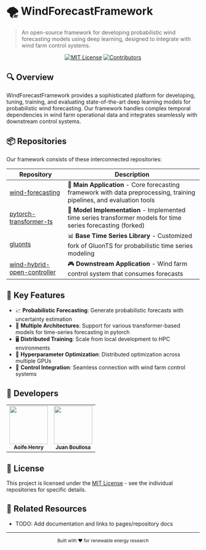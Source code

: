 # 🌪️ WindForecastFramework

> An open-source framework for developing probabilistic wind forecasting models using deep learning, designed to integrate with wind farm control systems.

<div align="center">

[![MIT License](https://img.shields.io/badge/License-MIT-blue.svg)](https://opensource.org/licenses/MIT)
[![Contributors](https://img.shields.io/github/contributors/WindForecastFramework/wind-forecasting)](https://github.com/orgs/WindForecastFramework/people)

</div>

## 🔍 Overview

WindForecastFramework provides a sophisticated platform for developing, tuning, training, and evaluating state-of-the-art deep learning models for probabilistic wind forecasting. Our framework handles complex temporal dependencies in wind farm operational data and integrates seamlessly with downstream control systems.

## 📦 Repositories

Our framework consists of these interconnected repositories:

| Repository | Description |
|------------|-------------|
| [wind-forecasting](https://github.com/WindForecastFramework/wind-forecasting) | 🚀 **Main Application** - Core forecasting framework with data preprocessing, training pipelines, and evaluation tools |
| [pytorch-transformer-ts](https://github.com/WindForecastFramework/pytorch-transformer-ts) | 🧠 **Model Implementation** - Implemented time series transformer models for time series forecasting (forked) |
| [gluonts](https://github.com/WindForecastFramework/gluonts) | 📊 **Base Time Series Library** - Customized fork of GluonTS for probabilistic time series modeling |
| [wind-hybrid-open-controller](https://github.com/WindForecastFramework/wind-hybrid-open-controller) | 🎮 **Downstream Application** - Wind farm control system that consumes forecasts |

## 🌟 Key Features

- 📈 **Probabilistic Forecasting**: Generate probabilistic forecasts with uncertainty estimation
- 🔄 **Multiple Architectures**: Support for various transformer-based models for time-series forecasting in pytorch
- 🖥️ **Distributed Training**: Scale from local development to HPC environments
- 🧪 **Hyperparameter Optimization**: Distributed optimization across multiple GPUs
- 🔗 **Control Integration**: Seamless connection with wind farm control systems

## 👥 Developers

<table>
  <tr>
    <td align="center"><a href="https://github.com/achenry"><img src="https://github.com/achenry.png" width="100px;" alt=""/><br /><sub><b>Aoife Henry</b></sub></a></td>
    <td align="center"><a href="https://github.com/boujuan"><img src="https://github.com/boujuan.png" width="100px;" alt=""/><br /><sub><b>Juan Boullosa</b></sub></a></td>
  </tr>
</table>

## 📄 License

This project is licensed under the [MIT License](LICENSE) - see the individual repositories for specific details.

## 🔗 Related Resources

- TODO: Add documentation and links to pages/repository docs

---

<div align="center">
  <sub>Built with ❤️ for renewable energy research</sub>
</div>
